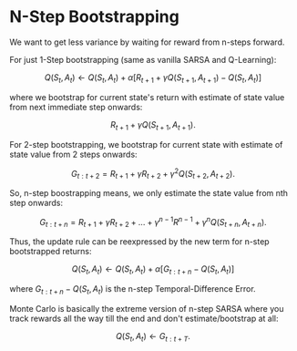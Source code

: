 # N-Step Bootstrapping

We want to get less variance by waiting for reward from n-steps forward. 

For just 1-Step bootstrapping (same as vanilla SARSA and Q-Learning):

$$
\begin{equation}
    Q(S_t,A_t) \leftarrow Q(S_t,A_t) + \alpha [ R_{t+1} + \gamma Q(S_{t+1}, A_{t+1}) - Q(S_t,A_t)]
\end{equation}
$$

where we bootstrap for current state's return with estimate of state value from next immediate step onwards:

$$
\begin{equation}
    R_{t+1} + \gamma Q(S_{t+1},A_{t+1}).
\end{equation}
$$

For 2-step bootstrapping, we bootstrap for current state with estimate of state value from 2 steps onwards:

$$
\begin{equation}
    G_{t:t+2} = R_{t+1} + \gamma R_{t+2} + \gamma^2 Q(S_{t+2},A_{t+2}).
\end{equation}
$$

So, n-step boostrapping means, we only estimate the state value from nth step onwards:

$$
\begin{equation}
    G_{t:t+n} = R_{t+1} + \gamma R_{t+2} + ... + \gamma^{n-1} R^{n-1} + \gamma^n Q(S_{t+n},A_{t+n}).
\end{equation}
$$

Thus, the update rule can be reexpressed by the new term for n-step bootstrapped returns:

$$
\begin{equation}
    Q(S_t,A_t) \leftarrow Q(S_t,A_t) + \alpha [G_{t:t+n} - Q(S_t,A_t)]
\end{equation}
$$

where $G_{t:t+n} - Q(S_t,A_t)$ is the n-step Temporal-Difference Error. 


Monte Carlo is basically the extreme version of n-step SARSA where you track rewards all the way till the end and don't estimate/bootstrap at all:

$$
\begin{equation}
    Q(S_t,A_t) \leftarrow G_{t:t+T}.
\end{equation}
$$


